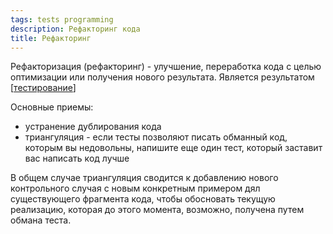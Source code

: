 ```yaml
---
tags: tests programming
description: Рефакторинг кода
title: Рефакторинг
---
```

Рефакторизация (рефакторинг) - улучшение, переработка кода с целью оптимизации или получения нового результата. Является результатом [[тестирование]]

Основные приемы:

- устранение дублирования кода
- триангуляция - если тесты позволяют писать обманный код, которым вы недовольны, напишите еще один тест, который заставит вас написать код лучше

В общем случае триангуляция сводится к добавлению нового контрольного случая с новым конкретным примером дял существующего фрагмента кода, чтобы обосновать текущую реализацию, которая до этого момента, возможно, получена путем обмана теста.

[//begin]: # "Autogenerated link references for markdown compatibility"
[тестирование]: ..%2Flists%2F%D1%82%D0%B5%D1%81%D1%82%D0%B8%D1%80%D0%BE%D0%B2%D0%B0%D0%BD%D0%B8%D0%B5 "Основные принципы тестровния"
[//end]: # "Autogenerated link references"